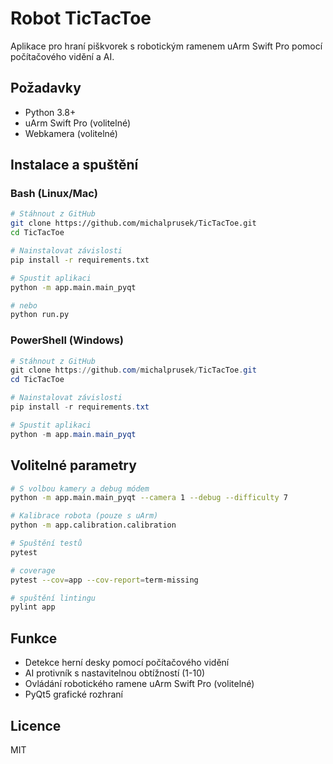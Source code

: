 # Robot TicTacToe

Aplikace pro hraní piškvorek s robotickým ramenem uArm Swift Pro pomocí počítačového vidění a AI.

## Požadavky

- Python 3.8+
- uArm Swift Pro (volitelné)
- Webkamera (volitelné)

## Instalace a spuštění

### Bash (Linux/Mac)

```bash
# Stáhnout z GitHub
git clone https://github.com/michalprusek/TicTacToe.git
cd TicTacToe

# Nainstalovat závislosti
pip install -r requirements.txt

# Spustit aplikaci
python -m app.main.main_pyqt

# nebo
python run.py
```

### PowerShell (Windows)

```powershell
# Stáhnout z GitHub
git clone https://github.com/michalprusek/TicTacToe.git
cd TicTacToe

# Nainstalovat závislosti
pip install -r requirements.txt

# Spustit aplikaci
python -m app.main.main_pyqt
```

## Volitelné parametry

```bash
# S volbou kamery a debug módem
python -m app.main.main_pyqt --camera 1 --debug --difficulty 7

# Kalibrace robota (pouze s uArm)
python -m app.calibration.calibration

# Spuštění testů
pytest

# coverage
pytest --cov=app --cov-report=term-missing

# spuštění lintingu
pylint app
```

## Funkce

- Detekce herní desky pomocí počítačového vidění
- AI protivník s nastavitelnou obtížností (1-10)
- Ovládání robotického ramene uArm Swift Pro (volitelné)
- PyQt5 grafické rozhraní

## Licence

MIT
